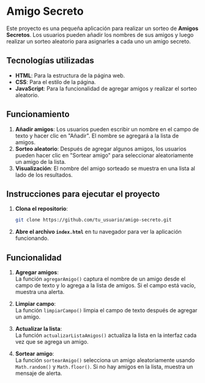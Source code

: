 # Amigo Secreto

Este proyecto es una pequeña aplicación para realizar un sorteo de **Amigos Secretos**. Los usuarios pueden añadir los nombres de sus amigos y luego realizar un sorteo aleatorio para asignarles a cada uno un amigo secreto.

## Tecnologías utilizadas

- **HTML**: Para la estructura de la página web.
- **CSS**: Para el estilo de la página.
- **JavaScript**: Para la funcionalidad de agregar amigos y realizar el sorteo aleatorio.

## Funcionamiento

1. **Añadir amigos**: Los usuarios pueden escribir un nombre en el campo de texto y hacer clic en "Añadir". El nombre se agregará a la lista de amigos.
2. **Sorteo aleatorio**: Después de agregar algunos amigos, los usuarios pueden hacer clic en "Sortear amigo" para seleccionar aleatoriamente un amigo de la lista.
3. **Visualización**: El nombre del amigo sorteado se muestra en una lista al lado de los resultados.

## Instrucciones para ejecutar el proyecto

1. **Clona el repositorio**:
    ```bash
    git clone https://github.com/tu_usuario/amigo-secreto.git
    ```

2. **Abre el archivo `index.html`** en tu navegador para ver la aplicación funcionando.


## Funcionalidad

1. **Agregar amigos**:  
   La función `agregarAmigo()` captura el nombre de un amigo desde el campo de texto y lo agrega a la lista de amigos. Si el campo está vacío, muestra una alerta.

2. **Limpiar campo**:  
   La función `limpiarCampo()` limpia el campo de texto después de agregar un amigo.

3. **Actualizar la lista**:  
   La función `actualizarListaAmigos()` actualiza la lista en la interfaz cada vez que se agrega un amigo.

4. **Sortear amigo**:  
   La función `sortearAmigo()` selecciona un amigo aleatoriamente usando `Math.random()` y `Math.floor()`. Si no hay amigos en la lista, muestra un mensaje de alerta.



